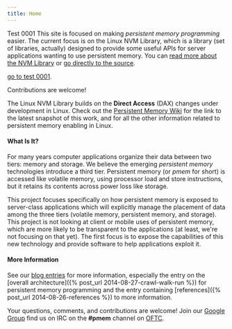 ```yaml
---
title: Home
---
```

Test 0001
This site is focused on making _persistent memory programming_ easier.
The current focus is on the Linux NVM Library, which is
a library (set of libraries, actually) designed to provide some
useful APIs for server applications wanting to use persistent memory.
You can [read more about the NVM Library](/nvml/) or
[go directly to the source](https://github.com/pmem/nvml/).

[go to test 0001](https://github.com/wlemkows/nvml/blob/gh-pages/libpmem/libpmem.3.html).

Contributions are welcome!

The Linux NVM Library builds on the **Direct Access** (DAX) changes
under development in Linux.  Check out the
[Persistent Memory Wiki](https://nvdimm.wiki.kernel.org) for the link
to the latest snapshot of this work, and for all the other information
related to persistent memory enabling in Linux.

#### What Is It?

For many years computer applications organize their data between two
tiers: memory and storage.  We believe the emerging _persistent memory_
technologies introduce a third tier.  Persistent memory (or _pmem_
for short) is accessed like volatile memory, using processor load
and store instructions, but it retains its contents across power loss
like storage.

This project focuses specifically on how persistent memory is exposed
to server-class applications which will explicitly manage the placement
of data among the three tiers (volatile memory, persistent memory, and
storage).  This project is not looking at client or mobile uses of
persistent memory, which are more likely to be transparent to the
applications (at least, we're not focusing on that yet).  The first
focus is to expose the capabilities of this new technology and provide
software to help applications exploit it.

#### More Information

See our [blog entries](/blog/) for more information, especially
the entry on the
[overall architecture]({% post_url 2014-08-27-crawl-walk-run %})
for persistent memory programming and the entry containing
[references]({% post_url 2014-08-26-references %}) to more information.

Your questions, comments, and contributions are welcome!  Join our
[Google Group](http://groups.google.com/group/pmem) find us on
IRC on the **#pmem** channel on [OFTC](http://www.oftc.net).
